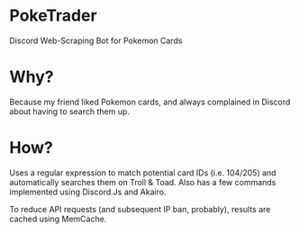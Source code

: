 # PokeTrader
Discord Web-Scraping Bot for Pokemon Cards

# Why?
Because my friend liked Pokemon cards, and always complained in Discord about having to search them up.

# How?
Uses a regular expression to match potential card IDs (i.e. 104/205) and automatically searches them on Troll & Toad.
Also has a few commands implemented using Discord.Js and Akairo.

To reduce API requests (and subsequent IP ban, probably), results are cached using MemCache.
